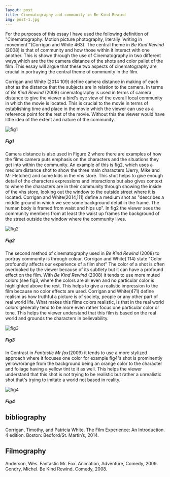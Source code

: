 ```yaml
---
layout: post
title: Cinematography and community in Be Kind Rewind
img: post-1.jpg
---
```

For the purposes of this essay I have used the following definition of "Cinematography: Motion picture photography, literally 'writing in movement'"(Corrigan and White 463). The central theme in _Be Kind Rewind_ (2008) is that of community and how those within it interact with one another. This is shown through the use of Cinematography in two different ways,which are the  the camera distance of the shots and color pallet of the film .This essay will argue that these two aspects of cinematography are crucial in portraying the central theme of community in the film.

Corrigan and White (2014 109) define camera distance in making of each shot as the distance that the subjects are in relation to the camera. In terms of _Be Kind Rewind_ (2008) cinematography is used in terms of camera distance to give the viewer a bird's eye view of the overall local community in which the movie is located. This is crucial to the movie in terms of establishing time and place in the movie which the viewer can use as a reference point for the rest of the movie. Without this the viewer would have little idea of the extent and nature of the community.

![fig1]({{site.baseurl}}/img/post1/fig1.PNG)
##### Fig1

Camera distance is also used in Figure 2 where there are examples of how the films camera puts emphasis on the characters and the situations they get into within the community. An example of this is fig2, which uses a medium distance shot to show the three main characters (Jerry, Mike and Mr Fletcher) and some kids in the vhs store. This shot helps to give enough detail of the characters expressions and interactions but also gives context to where the characters are in their community through showing the inside of the vhs store, looking out the window to the outside street where it is located. Corrigan and White(2014,111) define a medium shot as "describes a middle ground in which we see some background detail in the frame. The human body is framed from waist and hips up". In fig2 the viewer sees the community members from at least the waist up frames the background of the street outside the window where the community lives.


![fig2]({{site.baseurl}}/img/post1/fig2.png)
##### Fig2



The second method of cinematography used in _Be Kind Rewind_ (2008) to portray community is through colour. Corrigan and White( 114) state "Color profoundly affects our experience of a film shot"
The color of a shot is often overlooked by the viewer because of its subtlety but it can have a profound effect on the film. With _Be Kind Rewind_ (2008) it tends to use more muted colors (see fig3, where the colors are all even and no particular color is highlighted above the rest. This  helps to give a realistic impression to the film because no color effects are used. Corrigan and White(471) define realism as how truthful a picture is of society, people or any other part of real world life. What makes this films colors realistic, is that in the real world colors generally tend to be more even rather focus one particular color or tone. This helps the viewer understand that this film is based on the real world and grounds the characters in believability.

![fig3]({{site.baseurl}}/img/post1/fig3.jpg)
##### Fig3

In Contrast in _Fantastic Mr fox_(2009) it tends to use a more stylized approach where it focuses one color for example fig4's shot is prominently yellow/orange from the background being an orange color to the character and foliage having a yellow tint to it as well. This helps the viewer understand that this shot is not trying to be realistic but rather a unrealistic shot that's trying to imitate a world not based in reality.


![fig4]({{site.baseurl}}/img/post1/fig4.jpg)
##### Fig4



## bibliography
Corrigan, Timothy, and Patricia White. The Film Experience: An Introduction. 4 edition. Boston: Bedford/St. Martin’s, 2014.

## Filmography
Anderson, Wes. Fantastic Mr. Fox. Animation, Adventure, Comedy, 2009.
Gondry, Michel. Be Kind Rewind. Comedy, 2008.
